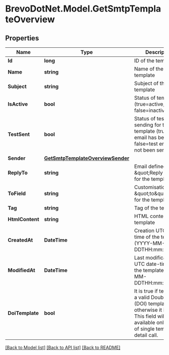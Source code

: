 # BrevoDotNet.Model.GetSmtpTemplateOverview

## Properties

Name | Type | Description | Notes
------------ | ------------- | ------------- | -------------
**Id** | **long** | ID of the template | 
**Name** | **string** | Name of the template | 
**Subject** | **string** | Subject of the template | 
**IsActive** | **bool** | Status of template (true&#x3D;active, false&#x3D;inactive) | 
**TestSent** | **bool** | Status of test sending for the template (true&#x3D;test email has been sent, false&#x3D;test email has not been sent) | 
**Sender** | [**GetSmtpTemplateOverviewSender**](GetSmtpTemplateOverviewSender.md) |  | 
**ReplyTo** | **string** | Email defined as the \&quot;Reply to\&quot; for the template | 
**ToField** | **string** | Customisation of the \&quot;to\&quot; field for the template | 
**Tag** | **string** | Tag of the template | 
**HtmlContent** | **string** | HTML content of the template | 
**CreatedAt** | **DateTime** | Creation UTC date-time of the template (YYYY-MM-DDTHH:mm:ss.SSSZ) | 
**ModifiedAt** | **DateTime** | Last modification UTC date-time of the template (YYYY-MM-DDTHH:mm:ss.SSSZ) | 
**DoiTemplate** | **bool** | It is true if template is a valid Double opt-in (DOI) template, otherwise it is false. This field will be available only in case of single template detail call. | [optional] 

[[Back to Model list]](../../README.md#documentation-for-models) [[Back to API list]](../../README.md#documentation-for-api-endpoints) [[Back to README]](../../README.md)

